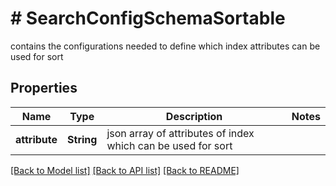 # # SearchConfigSchemaSortable
contains the configurations needed to define which index attributes can be used for sort

## Properties 


Name | Type | Description | Notes
------------ | ------------- | ------------- | -------------
**attribute**| **String** | json array of attributes of index which can be used for sort  |


[[Back to Model list]](../../README.md#models) [[Back to API list]](../../README.md#endpoints) [[Back to README]](../../README.md)

